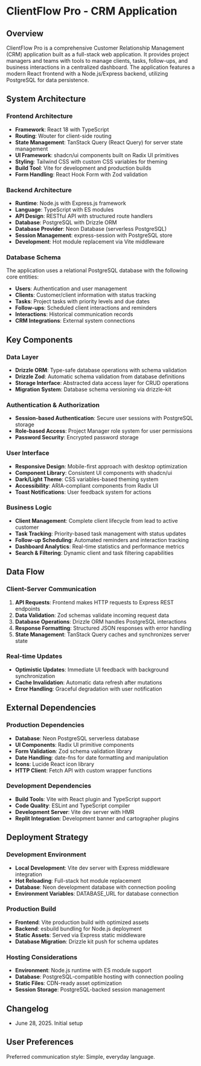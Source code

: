 # ClientFlow Pro - CRM Application

## Overview
ClientFlow Pro is a comprehensive Customer Relationship Management (CRM) application built as a full-stack web application. It provides project managers and teams with tools to manage clients, tasks, follow-ups, and business interactions in a centralized dashboard. The application features a modern React frontend with a Node.js/Express backend, utilizing PostgreSQL for data persistence.

## System Architecture

### Frontend Architecture
- **Framework**: React 18 with TypeScript
- **Routing**: Wouter for client-side routing
- **State Management**: TanStack Query (React Query) for server state management
- **UI Framework**: shadcn/ui components built on Radix UI primitives
- **Styling**: Tailwind CSS with custom CSS variables for theming
- **Build Tool**: Vite for development and production builds
- **Form Handling**: React Hook Form with Zod validation

### Backend Architecture
- **Runtime**: Node.js with Express.js framework
- **Language**: TypeScript with ES modules
- **API Design**: RESTful API with structured route handlers
- **Database**: PostgreSQL with Drizzle ORM
- **Database Provider**: Neon Database (serverless PostgreSQL)
- **Session Management**: express-session with PostgreSQL store
- **Development**: Hot module replacement via Vite middleware

### Database Schema
The application uses a relational PostgreSQL database with the following core entities:
- **Users**: Authentication and user management
- **Clients**: Customer/client information with status tracking
- **Tasks**: Project tasks with priority levels and due dates
- **Follow-ups**: Scheduled client interactions and reminders
- **Interactions**: Historical communication records
- **CRM Integrations**: External system connections

## Key Components

### Data Layer
- **Drizzle ORM**: Type-safe database operations with schema validation
- **Drizzle Zod**: Automatic schema validation from database definitions
- **Storage Interface**: Abstracted data access layer for CRUD operations
- **Migration System**: Database schema versioning via drizzle-kit

### Authentication & Authorization
- **Session-based Authentication**: Secure user sessions with PostgreSQL storage
- **Role-based Access**: Project Manager role system for user permissions
- **Password Security**: Encrypted password storage

### User Interface
- **Responsive Design**: Mobile-first approach with desktop optimization
- **Component Library**: Consistent UI components with shadcn/ui
- **Dark/Light Theme**: CSS variables-based theming system
- **Accessibility**: ARIA-compliant components from Radix UI
- **Toast Notifications**: User feedback system for actions

### Business Logic
- **Client Management**: Complete client lifecycle from lead to active customer
- **Task Tracking**: Priority-based task management with status updates
- **Follow-up Scheduling**: Automated reminders and interaction tracking
- **Dashboard Analytics**: Real-time statistics and performance metrics
- **Search & Filtering**: Dynamic client and task filtering capabilities

## Data Flow

### Client-Server Communication
1. **API Requests**: Frontend makes HTTP requests to Express REST endpoints
2. **Data Validation**: Zod schemas validate incoming request data
3. **Database Operations**: Drizzle ORM handles PostgreSQL interactions
4. **Response Formatting**: Structured JSON responses with error handling
5. **State Management**: TanStack Query caches and synchronizes server state

### Real-time Updates
- **Optimistic Updates**: Immediate UI feedback with background synchronization
- **Cache Invalidation**: Automatic data refresh after mutations
- **Error Handling**: Graceful degradation with user notification

## External Dependencies

### Production Dependencies
- **Database**: Neon PostgreSQL serverless database
- **UI Components**: Radix UI primitive components
- **Form Validation**: Zod schema validation library
- **Date Handling**: date-fns for date formatting and manipulation
- **Icons**: Lucide React icon library
- **HTTP Client**: Fetch API with custom wrapper functions

### Development Dependencies
- **Build Tools**: Vite with React plugin and TypeScript support
- **Code Quality**: ESLint and TypeScript compiler
- **Development Server**: Vite dev server with HMR
- **Replit Integration**: Development banner and cartographer plugins

## Deployment Strategy

### Development Environment
- **Local Development**: Vite dev server with Express middleware integration
- **Hot Reloading**: Full-stack hot module replacement
- **Database**: Neon development database with connection pooling
- **Environment Variables**: DATABASE_URL for database connection

### Production Build
- **Frontend**: Vite production build with optimized assets
- **Backend**: esbuild bundling for Node.js deployment
- **Static Assets**: Served via Express static middleware
- **Database Migration**: Drizzle kit push for schema updates

### Hosting Considerations
- **Environment**: Node.js runtime with ES module support
- **Database**: PostgreSQL-compatible hosting with connection pooling
- **Static Files**: CDN-ready asset optimization
- **Session Storage**: PostgreSQL-backed session management

## Changelog
- June 28, 2025. Initial setup

## User Preferences
Preferred communication style: Simple, everyday language.